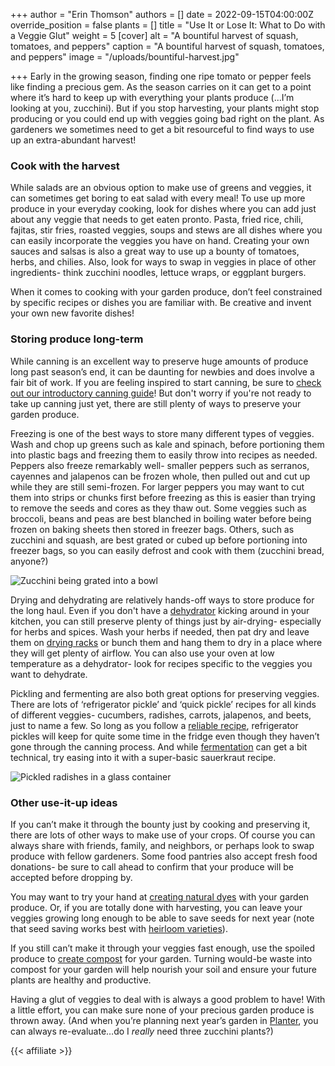 +++
author = "Erin Thomson"
authors = []
date = 2022-09-15T04:00:00Z
override_position = false
plants = []
title = "Use It or Lose It: What to Do with a Veggie Glut"
weight = 5
[cover]
alt = "A bountiful harvest of squash, tomatoes, and peppers"
caption = "A bountiful harvest of squash, tomatoes, and peppers"
image = "/uploads/bountiful-harvest.jpg"

+++
Early in the growing season, finding one ripe tomato or pepper feels like finding a precious gem. As the season carries on it can get to a point where it’s hard to keep up with everything your plants produce (...I’m looking at you, zucchini). But if you stop harvesting, your plants might stop producing or you could end up with veggies going bad right on the plant. As gardeners we sometimes need to get a bit resourceful to find ways to use up an extra-abundant harvest!

### Cook with the harvest

While salads are an obvious option to make use of greens and veggies, it can sometimes get boring to eat salad with every meal! To use up more produce in your everyday cooking, look for dishes where you can add just about any veggie that needs to get eaten pronto. Pasta, fried rice, chili, fajitas, stir fries, roasted veggies, soups and stews are all dishes where you can easily incorporate the veggies you have on hand. Creating your own sauces and salsas is also a great way to use up a bounty of tomatoes, herbs, and chilies. Also, look for ways to swap in veggies in place of other ingredients- think zucchini noodles, lettuce wraps, or eggplant burgers.

When it comes to cooking with your garden produce, don’t feel constrained by specific recipes or dishes you are familiar with. Be creative and invent your own new favorite dishes!

### Storing produce long-term

While canning is an excellent way to preserve huge amounts of produce long past season’s end, it can be daunting for newbies and does involve a fair bit of work. If you are feeling inspired to start canning, be sure to [check out our introductory canning guide](https://blog.planter.garden/posts/a-beginner-s-guide-to-canning/)! But don't worry if you're not ready to take up canning just yet, there are still plenty of ways to preserve your garden produce.

Freezing is one of the best ways to store many different types of veggies. Wash and chop up greens such as kale and spinach, before portioning them into plastic bags and freezing them to easily throw into recipes as needed. Peppers also freeze remarkably well- smaller peppers such as serranos, cayennes and jalapenos can be frozen whole, then pulled out and cut up while they are still semi-frozen. For larger peppers you may want to cut them into strips or chunks first before freezing as this is easier than trying to remove the seeds and cores as they thaw out. Some veggies such as broccoli, beans and peas are best blanched in boiling water before being frozen on baking sheets then stored in freezer bags. Others, such as zucchini and squash, are best grated or cubed up before portioning into freezer bags, so you can easily defrost and cook with them (zucchini bread, anyone?)

![Zucchini being grated into a bowl](/uploads/grated-zucchini.jpg)

Drying and dehydrating are relatively hands-off ways to store produce for the long haul. Even if you don't have a [dehydrator](https://www.amazon.com/s?k=dehydrator) kicking around in your kitchen, you can still preserve plenty of things just by air-drying- especially for herbs and spices. Wash your herbs if needed, then pat dry and leave them on [drying racks](https://www.amazon.com/s?k=herb+drying) or bunch them and hang them to dry in a place where they will get plenty of airflow. You can also use your oven at low temperature as a dehydrator- look for recipes specific to the veggies you want to dehydrate.

Pickling and fermenting are also both great options for preserving veggies. There are lots of ‘refrigerator pickle’ and ‘quick pickle’ recipes for all kinds of different veggies- cucumbers, radishes, carrots, jalapenos, and beets, just to name a few. So long as you follow a [reliable recipe](https://www.amazon.com/s?k=quick+pickle+recipes), refrigerator pickles will keep for quite some time in the fridge even though they haven’t gone through the canning process. And while [fermentation](https://www.amazon.com/s?k=fermentation+recipes) can get a bit technical, try easing into it with a super-basic sauerkraut recipe.

![Pickled radishes in a glass container](/uploads/pickled-radishes.jpg)

### Other use-it-up ideas

If you can’t make it through the bounty just by cooking and preserving it, there are lots of other ways to make use of your crops. Of course you can always share with friends, family, and neighbors, or perhaps look to swap produce with fellow gardeners. Some food pantries also accept fresh food donations- be sure to call ahead to confirm that your produce will be accepted before dropping by.

You may want to try your hand at [creating natural dyes](https://blog.planter.garden/posts/coloring-your-clothes-and-food-with-ingredients-straight-from-your-garden/) with your garden produce. Or, if you are totally done with harvesting, you can leave your veggies growing long enough to be able to save seeds for next year (note that seed saving works best with [heirloom varieties](https://blog.planter.garden/posts/what-are-heirloom-varieties/)).

If you still can’t make it through your veggies fast enough, use the spoiled produce to [create compost](https://blog.planter.garden/posts/compost-add-life-to-your-garden/) for your garden. Turning would-be waste into compost for your garden will help nourish your soil and ensure your future plants are healthy and productive.

Having a glut of veggies to deal with is always a good problem to have! With a little effort, you can make sure none of your precious garden produce is thrown away. (And when you’re planning next year’s garden in [Planter](https://planter.garden/), you can always re-evaluate…do I _really_ need three zucchini plants?)

{{< affiliate >}}